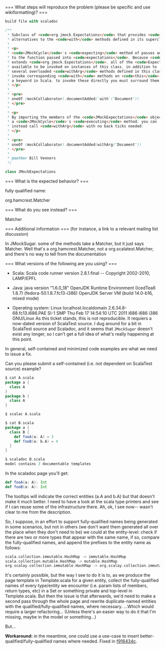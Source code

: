 === What steps will reproduce the problem (please be specific and use wikiformatting)? ===
```scala
build file with scaladoc

/**
 * Subclass of <code>org.jmock.Expectations</code> that provides <code>withArg</code>
 * alternatives to the <code>with</code> methods defined in its superclass.
 *
 * <p>
 * <code>JMockCycle</code>'s <code>expecting</code> method of passes an instance of this class
 * to the function passed into <code>expectations</code>. Because <code>JMockExpectations</code>
 * extends <code>org.jmock.Expectations</code>, all of the <code>Expectations</code> methods are
 * available to be invoked on instances of this class, in addition to
 * several overloaded <code>withArg</code> methods defined in this class. These <code>withArg</code> methods simply
 * invoke corresponding <code>with</code> methods on <code>this</code>. Because <code>with</code> is
 * a keyword in Scala, to invoke these directly you must surround them in back ticks, like this:
 * </p>
 *
 * <pre>
 * oneOf (mockCollaborator).documentAdded(`with`("Document"))
 * </pre>
 *
 * <p>
 * By importing the members of the <code>JMockExpectations</code> object passed to
 * a <code>JMockCycle</code>'s <code>executing</code> method, you can
 * instead call <code>withArg</code> with no back ticks needed:
 * </p>
 *
 * <pre>
 * oneOf (mockCollaborator).documentAdded(withArg("Document"))
 * </pre>
 *
 * @author Bill Venners
 */

class JMockExpectations

```



=== What is the expected behavior? ===

fully qualified name:

org.hamcrest.Matcher

=== What do you see instead? ===

Matcher

=== Additional information ===
(for instance, a link to a relevant mailing list discussion)

In JMockSugar. some of the methods take a Matcher, but it just says
Matcher. Well that's a org.hamcrest.Matcher, not a
org.scalatest.Matcher, and there's no way to tell from the
documentation

=== What versions of the following are you using? ===
  - Scala: Scala code runner version 2.8.1.final -- Copyright 2002-2010, LAMP/EPFL
  - Java: java version "1.6.0_18"
OpenJDK Runtime Environment (IcedTea6 1.8.7) (fedora-50.1.8.7.fc13-i386)
OpenJDK Server VM (build 14.0-b16, mixed mode)

  - Operating system: Linux localhost.localdomain 2.6.34.8-68.fc13.i686.PAE SI-1 SMP Thu Feb 17 14:54:10 UTC 2011 i686 i686 i386 GNU/Linux
As this ticket stands, this is not reproducible. It requiers a now-dated version of ScalaTest source. I dug around for a bit in ScalaTest source and Scaladoc, and it seems that `JMockSugar` doesn't exist any longer, so I can't get a full idea of what's really happening at this point.

In general, self-contained and minimized code examples are what we need to issue a fix.

Can you please submit a self-contained (i.e. not dependent on ScalaTest source) example?

```scala
$ cat A.scala
package a {
  class A
}
package b {
  class A
}

$ scalac A.scala

$ cat B.scala
package a {
  class B {
    def fooA(a: A) = 3
    def fooB(a: b.A) = 4
  }
}

$ scaladoc B.scala
model contains 3 documentable templates
```
In the scaladoc page you'll get: 
```scala
def fooA(a: A): Int
def fooB(a: A): Int
```

The tooltips will indicate the correct entities (a.A and b.A) but that doesn't make it much better.
I need to have a look at the scala type printers and see if I can reuse some of the infrastructure there.
Ah, ok, I see now-- wasn't clear to me from the description. 

So, I suppose, in an effort to support fully-qualified names being generated in some scenarios, but not in others (we don't want them generated all over the place when they don't need to be) we could at the entity-level: check if there are two or more types that appear with the same name, if so, compare the fully-qualified names, and append the prefixes to the entity name as follows:
```scala
scala.collection.immutable.HashMap -> immutable.HashMap
scala.collection.mutable.HashMap -> mutable.HashMap
org.scalay.collection.immutable.HashMap -> org.scalay.collection.immutable.HashMap
```

It's certainly possible, but the way I see to do it is to, as we produce the page template in Template.scala for a given entity, collect the fully-qualified names of every type/entity we encounter (i.e. param lists of members, return types, etc) in a Set or something private and top-level in Template.scala. But then the issue is that afterwards, we'd need to make a second pass through the whole page and rewrite duplicate-named entities with the qualified/fully-qualified names, where necessary. ...Which would require a larger refactoring... (Unless there's an easier way to do it that I'm missing, maybe in the model or something...)

But...

**Workaround:** in the meantime, one could use a use-case to insert better-qualified/fully-qualified names where needed.
Fixed in [f916434c](https://github.com/scala/scala/commit/f916434c119289773e5aad88c633c30f68a12e14).
